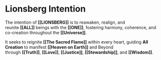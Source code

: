 # Lionsberg Intention

The intention of **[[LIONSBERG]]** is to reawaken, realign, and reunite **[[ALL]]** beings with the **[[ONE]]**, fostering harmony, coherence, and co-creation throughout the **[[Universe]]**.

It seeks to reignite **[[The Sacred Flame]]** within every heart, guiding **All Creation** to manifest **[[Heaven on Earth]]** and Beyond through **[[Truth]]**, **[[Love]]**, **[[Justice]]**, **[[Stewardship]]**, and **[[Wisdom]]**.